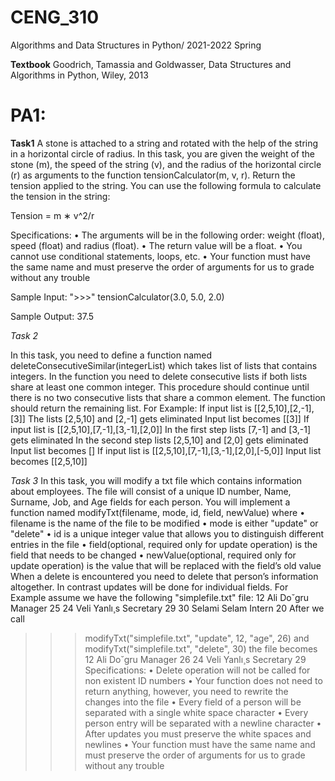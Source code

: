 # CENG_310
Algorithms and  Data Structures in Python/ 2021-2022 Spring

**Textbook** Goodrich, Tamassia and Goldwasser, Data Structures and Algorithms in Python, Wiley, 2013

# PA1:

**Task1**
A stone is attached to a string and rotated with the help of the string in a horizontal circle of radius. In
this task, you are given the weight of the stone (m), the speed of the string (v), and the radius of the
horizontal circle (r) as arguments to the function tensionCalculator(m, v, r). Return the tension applied
to the string. You can use the following formula to calculate the tension in the string:

Tension = m ∗ v^2/r 

Specifications:
• The arguments will be in the following order: weight (float), speed (float) and radius (float).
• The return value will be a float.
• You cannot use conditional statements, loops, etc.
• Your function must have the same name and must preserve the order of arguments for us to grade
without any trouble

Sample Input:
">>>" tensionCalculator(3.0, 5.0, 2.0)

Sample Output:
37.5

*Task 2*

In this task, you need to define a function named deleteConsecutiveSimilar(integerList) which takes list of
lists that contains integers. In the function you need to delete consecutive lists if both lists share at least
one common integer. This procedure should continue until there is no two consecutive lists that share a
common element. The function should return the remaining list.
For Example:
If input list is [[2,5,10],[2,-1],[3]]
The lists [2,5,10] and [2,-1] gets eliminated
Input list becomes [[3]]
If input list is [[2,5,10],[7,-1],[3,-1],[2,0]]
In the first step lists [7,-1] and [3,-1] gets eliminated
In the second step lists [2,5,10] and [2,0] gets eliminated
Input list becomes []
If input list is [[2,5,10],[7,-1],[3,-1],[2,0],[-5,0]]
Input list becomes [[2,5,10]]

*Task 3*
In this task, you will modify a txt file which contains information about employees. The file will consist of
a unique ID number, Name, Surname, Job, and Age fields for each person. You will implement a function
named modifyTxt(filename, mode, id, field, newValue) where
• filename is the name of the file to be modified
• mode is either "update" or "delete"
• id is a unique integer value that allows you to distinguish different entries in the file
• field(optional, required only for update operation) is the field that needs to be changed
• newValue(optional, required only for update operation) is the value that will be replaced with the
field’s old value
When a delete is encountered you need to delete that person’s information altogether. In contrast updates
will be done for individual fields. For Example assume we have the following "simplefile.txt" file:
12 Ali Do˘gru Manager 25
24 Veli Yanlı¸s Secretary 29
30 Selami Selam Intern 20
After we call
>>> modifyTxt("simplefile.txt", "update", 12, "age", 26) and
>>> modifyTxt("simplefile.txt", "delete", 30) the file becomes
12 Ali Do˘gru Manager 26
24 Veli Yanlı¸s Secretary 29
Specifications:
• Delete operation will not be called for non existent ID numbers
• Your function does not need to return anything, however, you need to rewrite the changes into the
file
• Every field of a person will be separated with a single white space character
• Every person entry will be separated with a newline character
• After updates you must preserve the white spaces and newlines
• Your function must have the same name and must preserve the order of arguments for us to grade
without any trouble
